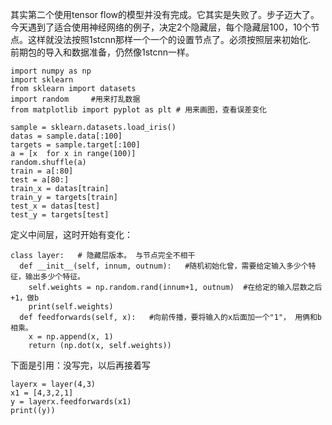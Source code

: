 其实第二个使用tensor flow的模型并没有完成。它其实是失败了。步子迈大了。<br>
今天遇到了适合使用神经网络的例子，决定2个隐藏层，每个隐藏层100，10个节点。这样就没法按照1stcnn那样一个一个的设置节点了。必须按照层来初始化.<br>
前期包的导入和数据准备，仍然像1stcnn一样。<br>
```
import numpy as np
import sklearn
from sklearn import datasets
import random     #用来打乱数据
from matplotlib import pyplot as plt # 用来画图，查看误差变化

sample = sklearn.datasets.load_iris()
datas = sample.data[:100] 
targets = sample.target[:100] 
a = [x  for x in range(100)]
random.shuffle(a)
train = a[:80]
test = a[80:]
train_x = datas[train]
train_y = targets[train]
test_x = datas[test]
test_y = targets[test]
```
定义中间层，这时开始有变化：
```
class layer:   # 隐藏层版本。 与节点完全不相干
  def __init__(self, innum, outnum):   #随机初始化曾，需要给定输入多少个特征，输出多少个特征。
    self.weights = np.random.rand(innum+1, outnum)  #在给定的输入层数之后+1，做b
    print(self.weights)
  def feedforwards(self, x):   #向前传播，要将输入的x后面加一个"1"， 用俩和b相乘。
    x = np.append(x, 1)
    return (np.dot(x, self.weights))
```
下面是引用：没写完，以后再接着写
```
layerx = layer(4,3)
x1 = [4,3,2,1]
y = layerx.feedforwards(x1)
print((y))
```
